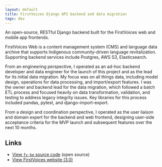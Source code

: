 ```yaml
---
layout: default
title: FirstVoices Django API backend and data migration
tags: dev
---
```

An open-source, RESTful Django backend built for the FirstVoices web and mobile app frontends.

FirstVoices Web is a content management system (CMS) and language data archive that supports Indigenous community-driven language revitalization. Supporting backend services include Postgres, AWS S3, Elasticsearch.

From an engineering perspective, I operated as an ad-hoc backend developer and data engineer for the launch of this project and as the lead for its initial data migration. My focus was on all things data, including model design, operations for data processing, and import/export features. I was the owner and backend lead for the data migration, which followed a batch ETL process and focused heavily on data transformation, validation, and testing to address legacy integrity issues. Key libraries for this process included pandas, pytest, and django-import-export.

From a design and coordination perspective, I operated as the user liaison and domain expert for the backend and web frontend, designing user-side acceptance criteria for the MVP launch and subsequent features over the next 10 months.

## Links

- [View `fv-be` source code](https://github.com/First-Peoples-Cultural-Council/fv-be) (open source)
- [View FirstVoices website (3.0)](https://www.firstvoices.com)
